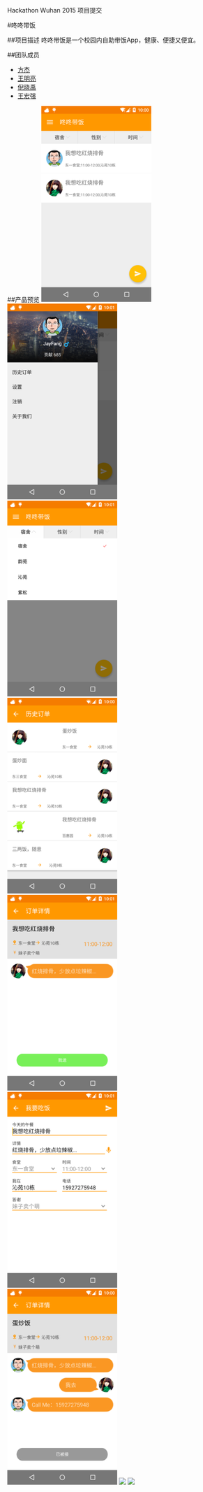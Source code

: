 Hackathon Wuhan 2015 项目提交

#咚咚带饭

##项目描述
咚咚带饭是一个校园内自助带饭App，健康、便捷又便宜。

##团队成员
* [方杰](https://github.com/JayFang1993)
* [王明亮](http://blog.csdn.net/wmlwnde)
* [倪晓禹](http://www.zcool.com.cn/u/13532275)
* [王宏强](Shoubian.com.cn)

##产品预览
<img src="https://raw.githubusercontent.com/JayFang1993/Launch/master/screenshot/icon1.png" width="50%"/>
<img src="https://raw.githubusercontent.com/JayFang1993/Launch/master/screenshot/icon2.png" width="50%"/>
<img src="https://raw.githubusercontent.com/JayFang1993/Launch/master/screenshot/icon3.png" width="50%"/>
<img src="https://raw.githubusercontent.com/JayFang1993/Launch/master/screenshot/icon4.png" width="50%"/>
<img src="https://raw.githubusercontent.com/JayFang1993/Launch/master/screenshot/icon5.png" width="50%"/>
<img src="https://raw.githubusercontent.com/JayFang1993/Launch/master/screenshot/icon6.png" width="50%"/>
<img src="https://raw.githubusercontent.com/JayFang1993/Launch/master/screenshot/icon7.png" width="50%"/>
<img src="https://raw.githubusercontent.com/JayFang1993/Launch/master/screenshot/icon8.png" width="50%"/>
<img src="https://raw.githubusercontent.com/JayFang1993/Launch/master/screenshot/icon9.png" width="50%"/>

